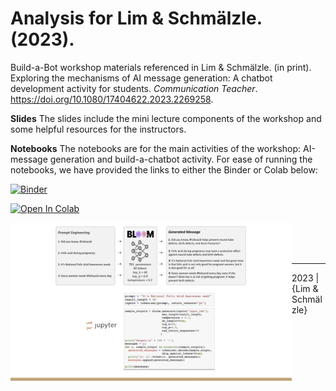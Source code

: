 Analysis for Lim & Schmälzle. (2023).
=============================================
Build-a-Bot workshop materials referenced in Lim & Schmälzle. (in print). Exploring the mechanisms of AI message generation: A chatbot development activity for students. _Communication Teacher_. https://doi.org/10.1080/17404622.2023.2269258.

**Slides**
The slides include the mini lecture components of the workshop and some helpful resources for the instructors.

**Notebooks**
The notebooks are for the main activities of the workshop: AI-message generation and build-a-chatbot activity. For ease of running the notebooks, we have provided the links to either the Binder or Colab below:

[![Binder](https://mybinder.org/badge_logo.svg)](https://mybinder.org/v2/gh/nomcomm/communication_teacher_nlg/HEAD)

[![Open In Colab](https://colab.research.google.com/assets/colab-badge.svg)](https://colab.research.google.com/github/nomcomm/communication_teacher_nlg/)


<img align="left" width=450px src=ConceptualFigure.jpg> 


&nbsp; &nbsp; 
&nbsp; &nbsp; 
&nbsp; &nbsp; 
&nbsp; &nbsp; 
&nbsp; &nbsp; 
&nbsp; &nbsp; 
&nbsp; &nbsp; 
&nbsp; &nbsp; 
&nbsp; &nbsp; 
&nbsp; &nbsp; 

***

2023 | {Lim & Schmälzle}
